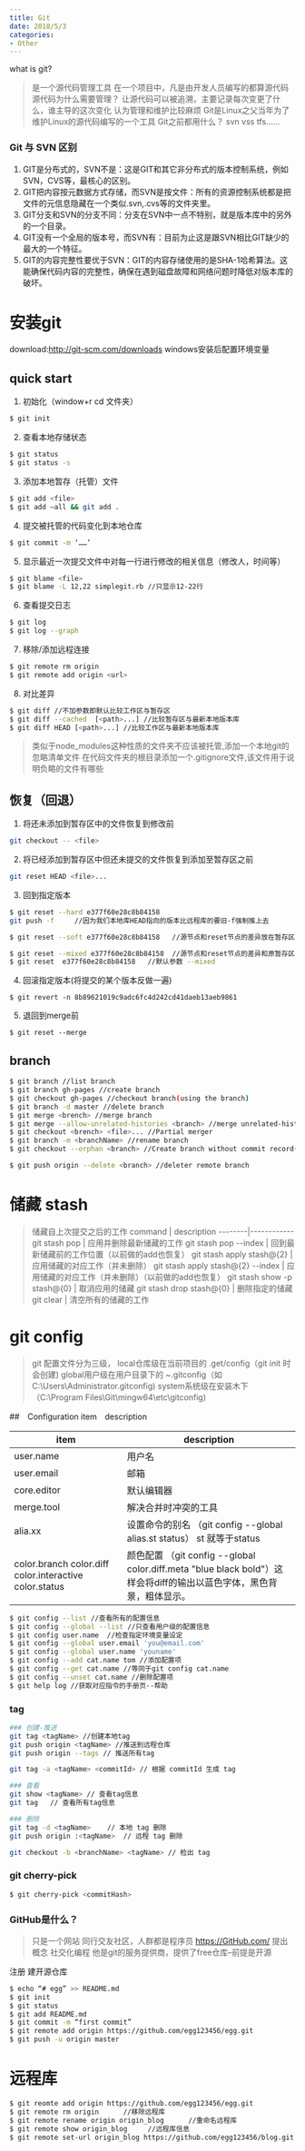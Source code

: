 ```yaml
---
title: Git
date: 2018/5/3
categories:
- Other
---
```


what is git?
> 是一个源代码管理工具
在一个项目中，凡是由开发人员编写的都算源代码
源代码为什么需要管理？
让源代码可以被追溯，主要记录每次变更了什么，谁主导的这次变化
认为管理和维护比较麻烦
Git是Linux之父当年为了维护Linux的源代码编写的一个工具
Git之前都用什么？ svn vss tfs……

### Git 与 SVN 区别
1. GIT是分布式的，SVN不是：这是GIT和其它非分布式的版本控制系统，例如SVN，CVS等，最核心的区别。
2. GIT把内容按元数据方式存储，而SVN是按文件：所有的资源控制系统都是把文件的元信息隐藏在一个类似.svn,.cvs等的文件夹里。
3. GIT分支和SVN的分支不同：分支在SVN中一点不特别，就是版本库中的另外的一个目录。
4. GIT没有一个全局的版本号，而SVN有：目前为止这是跟SVN相比GIT缺少的最大的一个特征。
5. GIT的内容完整性要优于SVN：GIT的内容存储使用的是SHA-1哈希算法。这能确保代码内容的完整性，确保在遇到磁盘故障和网络问题时降低对版本库的破坏。

# 安装git
download:http://git-scm.com/downloads
windows安装后配置环境变量

## quick start
1. 初始化（window+r cd 文件夹）
```bash
$ git init
```

2. 查看本地存储状态
```bash
$ git status
$ git status -s
```

3. 添加本地暂存（托管）文件
```bash
$ git add <file>
$ git add –all && git add .
```

4. 提交被托管的代码变化到本地仓库
```bash
$ git commit -m ‘……’
```

5. 显示最近一次提交文件中对每一行进行修改的相关信息（修改人，时间等）
```bash
$ git blame <file>
$ git blame -L 12,22 simplegit.rb //只显示12-22行
```

6. 查看提交日志
```bash
$ git log
$ git log --graph
```

7. 移除/添加远程连接
```bash
$ git remote rm origin
$ git remote add origin <url>
```

8. 对比差异
```bash
$ git diff //不加参数即默认比较工作区与暂存区
$ git diff --cached  [<path>...] //比较暂存区与最新本地版本库
$ git diff HEAD [<path>...] //比较工作区与最新本地版本库　　　　　
```

>类似于node_modules这种性质的文件夹不应该被托管,添加一个本地git的忽略清单文件
在代码文件夹的根目录添加一个.gitignore文件,该文件用于说明负略的文件有哪些

## 恢复（回退）
1. 将还未添加到暂存区中的文件恢复到修改前
```bash
git checkout -- <file>
```

2. 将已经添加到暂存区中但还未提交的文件恢复到添加至暂存区之前
```bash
git reset HEAD <file>...
```

3. 回到指定版本
```bash
$ git reset --hard e377f60e28c8b84158   
git push -f     //因为我们本地库HEAD指向的版本比远程库的要旧-f强制推上去

$ git reset --soft e377f60e28c8b84158   //源节点和reset节点的差异放在暂存区

$ git reset --mixed e377f60e28c8b84158  //源节点和reset节点的差异和原暂存区中的内容都放在工作区
$ git reset  e377f60e28c8b84158   //默认参数 --mixed
```

4. 回滚指定版本(将提交的某个版本反做一遍)
```
$ git revert -n 8b89621019c9adc6fc4d242cd41daeb13aeb9861
```

5. 退回到merge前
```
$ git reset --merge
```

## branch
```bash
$ git branch //list branch
$ git branch gh-pages //create branch
$ git checkout gh-pages //checkout branch(using the branch)
$ git branch -d master //delete branch
$ git merge <brench> //merge branch
$ git merge --allow-unrelated-histories <branch> //merge unrelated-history branch 
$ git checkout <brench> <file>... //Partial merger
$ git branch -m <branchName> //rename branch
$ git checkout --orphan <branch> //Create branch without commit record(code still exist) 

$ git push origin --delete <branch> //deleter remote branch
```

# 储藏 stash
> 储藏自上次提交之后的工作
command | description
--------|------------
git stash pop | 应用并删除最新储藏的工作
git stash pop --index | 回到最新储藏前的工作位置（以前做的add也恢复）
git stash apply stash@{2} | 应用储藏的对应工作（并未删除）
git stash apply stash@{2} --index | 应用储藏的对应工作（并未删除）（以前做的add也恢复）
git stash show -p stash@{0} | 取消应用的储藏
git stash drop stash@{0} | 删除指定的储藏
git clear | 清空所有的储藏的工作


# git config
> git 配置文件分为三级，
local仓库级在当前项目的 .get/config（git init 时会创建)
global用户级在用户目录下的 ~.gitconfig（如C:\Users\Administrator\.gitconfig)
system系统级在安装木下（C:\Program Files\Git\mingw64\etc\gitconfig)

##　Configuration item　description

item|description
-----|----------
user.name|用户名
user.email|邮箱
core.editor| 默认编辑器
merge.tool | 解决合并时冲突的工具
alia.xx | 设置命令的别名 （git config --global alias.st status） st 就等于status
color.branch color.diff color.interactive color.status | 颜色配置 （git config --global color.diff.meta "blue black bold"）这样会将diff的输出以蓝色字体，黑色背景，粗体显示。


```bash
$ git config --list //查看所有的配置信息
$ git config --global --list //只查看用户级的配置信息
$ git config user.name  //检查指定环境变量设定
$ git config --global user.email 'you@email.com'  
$ git config --global user.name 'youname'
$ git config --add cat.name tom //添加配置项
$ git config --get cat.name //等同于git config cat.name
$ git config --unset cat.name //删除配置项
$ git help log //获取对应指令的手册页--帮助
```

### tag
```sh
### 创建-推送
git tag <tagName> //创建本地tag
git push origin <tagName> //推送到远程仓库
git push origin --tags // 推送所有tag

git tag -a <tagName> <commitId> // 根据 commitId 生成 tag

### 查看
git show <tagName> // 查看tag信息
git tag   // 查看所有tag信息

### 删除
git tag -d <tagName>    // 本地 tag 删除
git push origin :<tagName>  // 远程 tag 删除

git checkout -b <branchName> <tagName> // 检出 tag
```

### git cherry-pick
```sh
$ git cherry-pick <commitHash>
```

### GitHub是什么？
> 只是一个网站
同行交友社区，人群都是程序员
https://GitHub.com/
提出概念 社交化编程
他是git的服务提供商，提供了free仓库–前提是开源

注册
建开源仓库
```bash
$ echo “# egg” >> README.md
$ git init
$ git status
$ git add README.md
$ git commit -m “first commit”
$ git remote add origin https://github.com/egg123456/egg.git
$ git push -u origin master
```

# 远程库
```bash
$ git reomte add origin https://github.com/egg123456/egg.git 
$ git remote rm origin      //移除远程库
$ git remote rename origin origin_blog      //重命名远程库
$ git remote show origin_blog     //远程库信息
$ git remote set-url origin_blog https://github.com/egg123456/blog.git    //修改本地仓库指向的远程库
```



